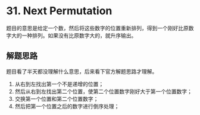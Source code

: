# 31. Next Permutation

题目的意思是给定一个数，然后将这些数字的位置重新排列，得到一个刚好比原数字大的一种排列。如果没有比原数字大的，就升序输出。

## 解题思路

题目看了半天都没理解什么意思，后来看下官方解题思路才理解。

1. 从右到左找出第一个不是递增的位置；
2. 然后从右到左找出第二个位置，使第二个位置数字刚好大于第一个位置数字；
3. 交换第一个位置和第二个位置数字；
4. 然后把第一个位置之后的数字进行倒序处理；

